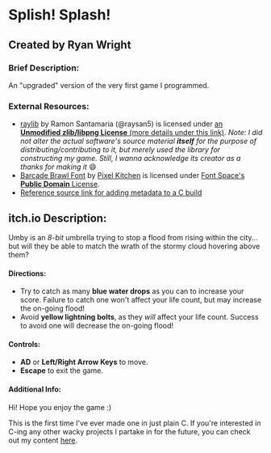 # Splish! Splash!
## Created by Ryan Wright

### Brief Description:
An "upgraded" version of the very first game I programmed.

### External Resources:
- [raylib](https://www.raylib.com/) by Ramon Santamaria (@raysan5) is licensed under [an **Unmodified zlib/libpng License** (more details under this link)](https://www.raylib.com/license.html). *Note: I did not alter the actual software's source material **itself** for the purpose of distributing/contributing to it, but merely used the library for constructing my game. Still, I wanna acknowledge its creator as a thanks for making it* 😄
- [Barcade Brawl Font](https://www.fontspace.com/barcade-brawl-font-f31534#) by [Pixel Kitchen](https://www.fontspace.com/pixel-kitchen) is licensed under [Font Space's **Public Domain** License](https://www.fontspace.com/help#license-1).
- [Reference source link for adding metadata to a C build](https://stackoverflow.com/questions/708238/how-do-i-add-an-icon-to-a-mingw-gcc-compiled-executable)

## itch.io Description:
Umby is an *8-bit* umbrella trying to stop a flood from rising within the city... but will they be able to match the wrath of the stormy cloud hovering above them?

#### Directions:

- Try to catch as many **blue water drops** as you can to increase your score. Failure to catch one won't affect your life count, but may increase the on-going flood!
- Avoid **yellow lightning bolts**, as they *will* affect your life count. Success to avoid one will decrease the on-going flood!

#### Controls:

- **AD** or **Left/Right Arrow Keys** to move.
- **Escape** to exit the game.

#### Additional Info:

Hi! Hope you enjoy the game :)

This is the first time I've ever made one in just plain C. If you're interested in C-ing any other wacky projects I partake in for the future, you can check out my content [here](https://www.instagram.com/ryguygamez/?hl=en).
